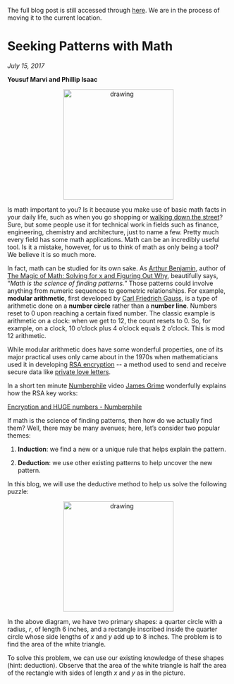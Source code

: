 The full blog post is still accessed through [here](https://www.1onepsilon.com/single-post/2017/07/15/Seeking-Patterns-with-Math/). We are in the process of moving it to the current location.

# Seeking Patterns with Math

*July 15, 2017*

**Yousuf Marvi and Phillip Isaac**

<center>
 <img class = "blog-inline-image" src="https://es-app.com/assets/4fiwXA.jpg" alt="drawing" width="250px"/>
</center>

Is math important to you? Is it because you make use of basic math facts in your daily life, such as when you go shopping or [walking down the street](https://nrich.maths.org/5546)? Sure, but some people use it for technical work in fields such as finance, engineering, chemistry and architecture, just to name a few. Pretty much every field has some math applications. Math can be an incredibly useful tool. Is it a mistake, however, for us to think of math as only being a tool? We believe it is so much more. 

In fact, math can be studied for its own sake. As [Arthur Benjamin](https://www.math.hmc.edu/~benjamin/), author of [The Magic of Math: Solving for x and Figuring Out Why](https://www.amazon.com/Magic-Math-Solving-Figuring-Out/dp/0465054722/ref=asap_bc?ie=UTF8), beautifully says, “*Math is the science of finding patterns.*” Those patterns could involve anything from numeric sequences to geometric relationships. For example, **modular arithmetic**, first developed by [Carl Friedrich Gauss](https://en.wikipedia.org/wiki/Carl_Friedrich_Gauss), is a type of arithmetic done on a **number circle** rather than a **number line**. Numbers reset to $0$ upon reaching a certain fixed number. The classic example is arithmetic on a clock: when we get to $12$, the count resets to $0$. So, for example, on a clock, $10$ o’clock plus $4$ o’clock equals $2$ o’clock. This is mod $12$ arithmetic.

While modular arithmetic does have some wonderful properties, one of its major practical uses only came about in the 1970s when mathematicians used it in developing [RSA encryption](https://simple.wikipedia.org/wiki/RSA_algorithm) -- a method used to send and receive secure data like [private love letters](http://theconversation.com/the-rsa-algorithm-or-how-to-send-private-love-letters-13191).

In a short ten minute [Numberphile](https://www.numberphile.com/) video [James Grime](http://singingbanana.com/) wonderfully explains how the RSA key works:

[Encryption and HUGE numbers - Numberphile](https://epsilonstream.com/video/w1tn50)

If math is the science of finding patterns, then how do we actually find them? Well, there may be many avenues; here, let’s consider two popular themes:

1) **Induction**: we find a new or a unique rule that helps explain the pattern.

2) **Deduction**: we use other existing patterns to help uncover the new pattern.

In this blog, we will use the deductive method to help us solve the following puzzle:

<center>
 <img class = "blog-inline-image" src="https://es-app.com/blog-assets/seekingPatternsWithMathImage2.png" alt="drawing" width="250px"/>
</center>

In the above diagram, we have two primary shapes: a quarter circle with a radius, $r$, of length $6$ inches, and a rectangle inscribed inside the quarter circle whose side lengths of $x$ and $y$ add up to $8$ inches. The problem is to find the area of the white triangle.

To solve this problem, we can use our existing knowledge of these shapes (hint: deduction). Observe that the area of the white triangle is half the area of the rectangle with sides of length $x$ and $y$ as in the picture.

